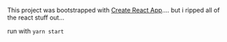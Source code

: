 This project was bootstrapped with [Create React App](https://github.com/facebookincubator/create-react-app).... but i ripped all of the react stuff out...

run with `yarn start`